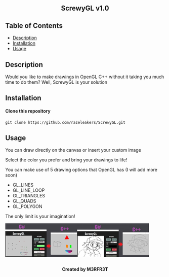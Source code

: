 <h2 align="center">ScrewyGL v1.0</h2>

## Table of Contents

- [Description](#description)
- [Installation](#installation)
- [Usage](#usage)

## Description

<p>Would you like to make drawings in OpenGL C++ without it taking you much time to do them? Well, ScrewyGL is your solution</p>

## Installation

#### Clone this repository

```
git clone https://github.com/razeleakers/ScrewyGL.git

```

## Usage

<p>You can draw directly on the canvas or insert your custom image</p>
<p>Select the color you prefer and bring your drawings to life!</p>
<p>You can make use of 5 drawing options that OpenGL has (I will add more soon)</p>

- GL_LINES
- GL_LINE_LOOP
- GL_TRIANGLES
- GL_QUADS
- GL_POLYGON

<p>The only limit is your imagination!</p>

<div style="display:flex;">
  <img src="/images/example1.png" alt="example1" style="width:45%;">
  <img src="/images/example2.png" alt="example2" style="width:45%;">
</div>

##

<h4 align="center">Created by M3RFR3T</h1>
